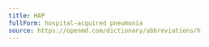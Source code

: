 ```yaml
---
title: HAP
fullForm: hospital-acquired pneumonia
source: https://openmd.com/dictionary/abbreviations/h
---
```

